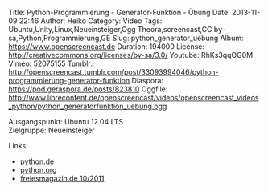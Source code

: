 Title: Python-Programmierung - Generator-Funktion - Übung
Date: 2013-11-09 22:46
Author: Heiko
Category: Video
Tags: Ubuntu,Unity,Linux,Neueinsteiger,Ogg Theora,screencast,CC by-sa,Python,Programmierung,GE
Slug: python_generator_uebung
Album: https://www.openscreencast.de
Duration: 194000
License: http://creativecommons.org/licenses/by-sa/3.0/
Youtube: RhKs3qqOG0M
Vimeo: 52075155
Tumblr: http://openscreencast.tumblr.com/post/33093994046/python-programmierung-generator-funktion
Diaspora: https://pod.geraspora.de/posts/823810
Oggfile: http://www.librecontent.de/openscreencast/videos/openscreencast_videos_python/python_generatorfunktion_uebung.ogg

Ausgangspunkt: Ubuntu 12.04 LTS  
Zielgruppe: Neueinsteiger  

Links:

  * [python.de](http://www.python.de "Link zu Python.de")
  * [python.org](http://www.python.org "Link zu Python.org")
  * [freiesmagazin.de 10/2011](http://www.freiesmagazin.de/freiesMagazin-2011-10 "Link zu freiesmagazin.de")

